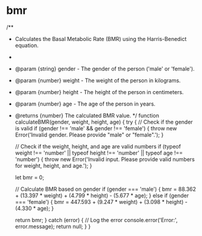 # bmr
  
/**
 * Calculates the Basal Metabolic Rate (BMR) using the Harris-Benedict equation.
 * 
 * @param {string} gender - The gender of the person ('male' or 'female').
 * @param {number} weight - The weight of the person in kilograms.
 * @param {number} height - The height of the person in centimeters.
 * @param {number} age - The age of the person in years.
 * @returns {number} The calculated BMR value.
 */
function calculateBMR(gender, weight, height, age) {
  try {
    // Check if the gender is valid
    if (gender !== 'male' && gender !== 'female') {
      throw new Error('Invalid gender. Please provide "male" or "female".');
    }

    // Check if the weight, height, and age are valid numbers
    if (typeof weight !== 'number' || typeof height !== 'number' || typeof age !== 'number') {
      throw new Error('Invalid input. Please provide valid numbers for weight, height, and age.');
    }

    let bmr = 0;

    // Calculate BMR based on gender
    if (gender === 'male') {
      bmr = 88.362 + (13.397 * weight) + (4.799 * height) - (5.677 * age);
    } else if (gender === 'female') {
      bmr = 447.593 + (9.247 * weight) + (3.098 * height) - (4.330 * age);
    }

    return bmr;
  } catch (error) {
    // Log the error
    console.error('Error:', error.message);
    return null;
  }
}
